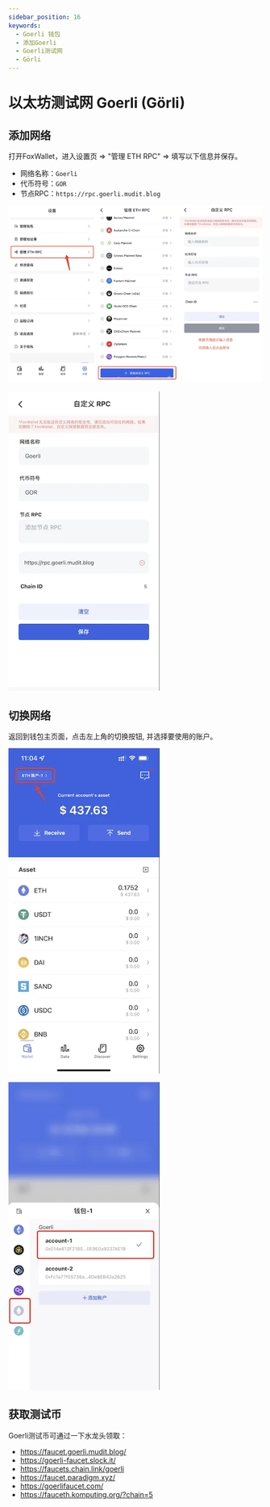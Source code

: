 ```yaml
---
sidebar_position: 16
keywords:
  - Goerli 钱包
  - 添加Goerli
  - Goerli测试网
  - Görli
---
```


# 以太坊测试网 Goerli (Görli)

## 添加网络
打开FoxWallet，进入设置页 => "管理 ETH RPC" => 填写以下信息并保存。

* 网络名称：`Goerli`
* 代币符号：`GOR`
* 节点RPC：`https://rpc.goerli.mudit.blog`

![](../img/add-custom-rpc.webp)

![](../img/add-goerli.webp)

## 切换网络
返回到钱包主页面，点击左上角的切换按钮, 并选择要使用的账户。

![](../img/switch-wallet-1.webp)

![](../img/switch-goerli.webp)

## 获取测试币
Goerli测试币可通过一下水龙头领取：
* https://faucet.goerli.mudit.blog/
* https://goerli-faucet.slock.it/
* ​https://faucets.chain.link/goerli
* ​https://faucet.paradigm.xyz/
* https://goerlifaucet.com/
* https://fauceth.komputing.org/?chain=5